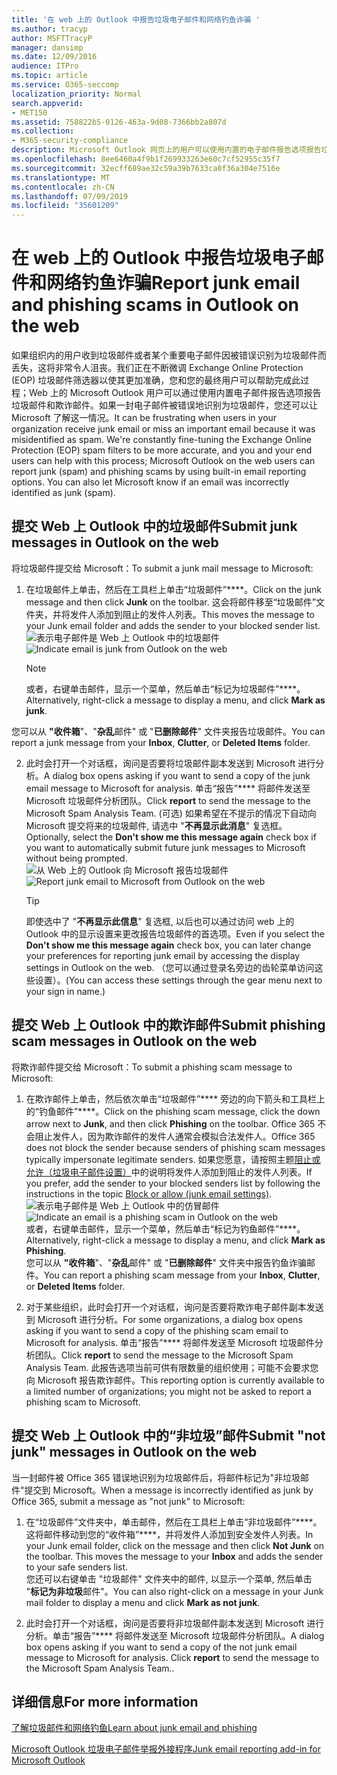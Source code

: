 ```yaml
---
title: '在 web 上的 Outlook 中报告垃圾电子邮件和网络钓鱼诈骗 '
ms.author: tracyp
author: MSFTTracyP
manager: dansimp
ms.date: 12/09/2016
audience: ITPro
ms.topic: article
ms.service: O365-seccomp
localization_priority: Normal
search.appverid:
- MET150
ms.assetid: 758822b5-0126-463a-9d08-7366bb2a807d
ms.collection:
- M365-security-compliance
description: Microsoft Outlook 网页上的用户可以使用内置的电子邮件报告选项报告垃圾邮件和网络钓鱼诈骗。 如果一封电子邮件被错误地识别为垃圾邮件，您还可以让 Microsoft 了解这一情况。
ms.openlocfilehash: 8ee6460a4f9b1f269933263e60c7cf52955c35f7
ms.sourcegitcommit: 32ecff689ae32c59a39b7633ca0f36a304e7516e
ms.translationtype: MT
ms.contentlocale: zh-CN
ms.lasthandoff: 07/09/2019
ms.locfileid: "35601209"
---
```

# <a name="report-junk-email-and-phishing-scams-in-outlook-on-the-web"></a><span data-ttu-id="b01b9-104">在 web 上的 Outlook 中报告垃圾电子邮件和网络钓鱼诈骗</span><span class="sxs-lookup"><span data-stu-id="b01b9-104">Report junk email and phishing scams in Outlook on the web</span></span> 

<span data-ttu-id="b01b9-p102">如果组织内的用户收到垃圾邮件或者某个重要电子邮件因被错误识别为垃圾邮件而丢失，这将非常令人沮丧。我们正在不断微调 Exchange Online Protection (EOP) 垃圾邮件筛选器以使其更加准确，您和您的最终用户可以帮助完成此过程；Web 上的 Microsoft Outlook 用户可以通过使用内置电子邮件报告选项报告垃圾邮件和欺诈邮件。如果一封电子邮件被错误地识别为垃圾邮件，您还可以让 Microsoft 了解这一情况。</span><span class="sxs-lookup"><span data-stu-id="b01b9-p102">It can be frustrating when users in your organization receive junk email or miss an important email because it was misidentified as spam. We're constantly fine-tuning the Exchange Online Protection (EOP) spam filters to be more accurate, and you and your end users can help with this process; Microsoft Outlook on the web users can report junk (spam) and phishing scams by using built-in email reporting options. You can also let Microsoft know if an email was incorrectly identified as junk (spam).</span></span>
  
## <a name="submit-junk-messages-in-outlook-on-the-web"></a><span data-ttu-id="b01b9-108">提交 Web 上 Outlook 中的垃圾邮件</span><span class="sxs-lookup"><span data-stu-id="b01b9-108">Submit junk messages in Outlook on the web</span></span>

<span data-ttu-id="b01b9-109">将垃圾邮件提交给 Microsoft：</span><span class="sxs-lookup"><span data-stu-id="b01b9-109">To submit a junk mail message to Microsoft:</span></span>
  
1. <span data-ttu-id="b01b9-110">在垃圾邮件上单击，然后在工具栏上单击“垃圾邮件”\*\*\*\*。</span><span class="sxs-lookup"><span data-stu-id="b01b9-110">Click on the junk message and then click **Junk** on the toolbar.</span></span> <span data-ttu-id="b01b9-111">这会将邮件移至“垃圾邮件”文件夹，并将发件人添加到阻止的发件人列表。</span><span class="sxs-lookup"><span data-stu-id="b01b9-111">This moves the message to your Junk email folder and adds the sender to your blocked sender list.</span></span> 
    <span data-ttu-id="b01b9-112">![表示电子邮件是 Web 上 Outlook 中的垃圾邮件](media/a10ae792-aab6-4374-a041-6c3f732eb2e3.png)</span><span class="sxs-lookup"><span data-stu-id="b01b9-112">![Indicate email is junk from Outlook on the web](media/a10ae792-aab6-4374-a041-6c3f732eb2e3.png)</span></span>
  
    > [!NOTE]
    > <span data-ttu-id="b01b9-113">或者，右键单击邮件，显示一个菜单，然后单击“标记为垃圾邮件”\*\*\*\*。</span><span class="sxs-lookup"><span data-stu-id="b01b9-113">Alternatively, right-click a message to display a menu, and click **Mark as junk**.</span></span> 
  
<span data-ttu-id="b01b9-114">您可以从 **"收件箱**"、"**杂乱**邮件" 或 "**已删除邮件**" 文件夹报告垃圾邮件。</span><span class="sxs-lookup"><span data-stu-id="b01b9-114">You can report a junk message from your **Inbox**, **Clutter**, or **Deleted Items** folder.</span></span> 
  
2. <span data-ttu-id="b01b9-115">此时会打开一个对话框，询问是否要将垃圾邮件副本发送到 Microsoft 进行分析。</span><span class="sxs-lookup"><span data-stu-id="b01b9-115">A dialog box opens asking if you want to send a copy of the junk email message to Microsoft for analysis.</span></span> <span data-ttu-id="b01b9-116">单击“报告”\*\*\*\* 将邮件发送至 Microsoft 垃圾邮件分析团队。</span><span class="sxs-lookup"><span data-stu-id="b01b9-116">Click **report** to send the message to the Microsoft Spam Analysis Team.</span></span> <span data-ttu-id="b01b9-117">(可选) 如果希望在不提示的情况下自动向 Microsoft 提交将来的垃圾邮件, 请选中 "**不再显示此消息**" 复选框。</span><span class="sxs-lookup"><span data-stu-id="b01b9-117">Optionally, select the **Don't show me this message again** check box if you want to automatically submit future junk messages to Microsoft without being prompted.</span></span> 
    <span data-ttu-id="b01b9-118">![从 Web 上的 Outlook 向 Microsoft 报告垃圾邮件](media/e8d3a9f9-6eb6-4309-ba6d-643dffdb6a33.png)</span><span class="sxs-lookup"><span data-stu-id="b01b9-118">![Report junk email to Microsoft from Outlook on the web](media/e8d3a9f9-6eb6-4309-ba6d-643dffdb6a33.png)</span></span>
  
    > [!TIP]
    > <span data-ttu-id="b01b9-119">即使选中了 "**不再显示此信息**" 复选框, 以后也可以通过访问 web 上的 Outlook 中的显示设置来更改报告垃圾邮件的首选项。</span><span class="sxs-lookup"><span data-stu-id="b01b9-119">Even if you select the **Don't show me this message again** check box, you can later change your preferences for reporting junk email by accessing the display settings in Outlook on the web.</span></span> <span data-ttu-id="b01b9-120">（您可以通过登录名旁边的齿轮菜单访问这些设置）。</span><span class="sxs-lookup"><span data-stu-id="b01b9-120">(You can access these settings through the gear menu next to your sign in name.)</span></span> 
  
## <a name="submit-phishing-scam-messages-in-outlook-on-the-web"></a><span data-ttu-id="b01b9-121">提交 Web 上 Outlook 中的欺诈邮件</span><span class="sxs-lookup"><span data-stu-id="b01b9-121">Submit phishing scam messages in Outlook on the web</span></span>

<span data-ttu-id="b01b9-122">将欺诈邮件提交给 Microsoft：</span><span class="sxs-lookup"><span data-stu-id="b01b9-122">To submit a phishing scam message to Microsoft:</span></span>
  
1. <span data-ttu-id="b01b9-123">在欺诈邮件上单击，然后依次单击“垃圾邮件”\*\*\*\* 旁边的向下箭头和工具栏上的“钓鱼邮件”\*\*\*\*。</span><span class="sxs-lookup"><span data-stu-id="b01b9-123">Click on the phishing scam message, click the down arrow next to **Junk**, and then click **Phishing** on the toolbar.</span></span> <span data-ttu-id="b01b9-124">Office 365 不会阻止发件人，因为欺诈邮件的发件人通常会模拟合法发件人。</span><span class="sxs-lookup"><span data-stu-id="b01b9-124">Office 365 does not block the sender because senders of phishing scam messages typically impersonate legitimate senders.</span></span> <span data-ttu-id="b01b9-125">如果您愿意，请按照主题[阻止或允许（垃圾电子邮件设置）](https://go.microsoft.com/fwlink/?LinkId=627572)中的说明将发件人添加到阻止的发件人列表。</span><span class="sxs-lookup"><span data-stu-id="b01b9-125">If you prefer, add the sender to your blocked senders list by following the instructions in the topic [Block or allow (junk email settings)](https://go.microsoft.com/fwlink/?LinkId=627572).</span></span> 
    <span data-ttu-id="b01b9-126">![表示电子邮件是 Web 上 Outlook 中的仿冒邮件](media/959bb577-341c-41ee-a159-e46600b2cf8a.png)</span><span class="sxs-lookup"><span data-stu-id="b01b9-126">![Indicate an email is a phishing scam in Outlook on the web](media/959bb577-341c-41ee-a159-e46600b2cf8a.png)</span></span><br/><span data-ttu-id="b01b9-127">或者，右键单击邮件，显示一个菜单，然后单击“标记为钓鱼邮件”\*\*\*\*。</span><span class="sxs-lookup"><span data-stu-id="b01b9-127">Alternatively, right-click a message to display a menu, and click **Mark as Phishing**.</span></span><br/><span data-ttu-id="b01b9-128">您可以从 **"收件箱**"、"**杂乱**邮件" 或 "**已删除邮件**" 文件夹中报告钓鱼诈骗邮件。</span><span class="sxs-lookup"><span data-stu-id="b01b9-128">You can report a phishing scam message from your **Inbox**, **Clutter**, or **Deleted Items** folder.</span></span> 
  
2. <span data-ttu-id="b01b9-129">对于某些组织，此时会打开一个对话框，询问是否要将欺诈电子邮件副本发送到 Microsoft 进行分析。</span><span class="sxs-lookup"><span data-stu-id="b01b9-129">For some organizations, a dialog box opens asking if you want to send a copy of the phishing scam email to Microsoft for analysis.</span></span> <span data-ttu-id="b01b9-130">单击“报告”\*\*\*\* 将邮件发送至 Microsoft 垃圾邮件分析团队。</span><span class="sxs-lookup"><span data-stu-id="b01b9-130">Click **report** to send the message to the Microsoft Spam Analysis Team.</span></span> <span data-ttu-id="b01b9-131">此报告选项当前可供有限数量的组织使用；可能不会要求您向 Microsoft 报告欺诈邮件。</span><span class="sxs-lookup"><span data-stu-id="b01b9-131">This reporting option is currently available to a limited number of organizations; you might not be asked to report a phishing scam to Microsoft.</span></span> 
    
## <a name="submit-not-junk-messages-in-outlook-on-the-web"></a><span data-ttu-id="b01b9-132">提交 Web 上 Outlook 中的“非垃圾”邮件</span><span class="sxs-lookup"><span data-stu-id="b01b9-132">Submit "not junk" messages in Outlook on the web</span></span>

<span data-ttu-id="b01b9-133">当一封邮件被 Office 365 错误地识别为垃圾邮件后，将邮件标记为"非垃圾邮件"提交到 Microsoft。</span><span class="sxs-lookup"><span data-stu-id="b01b9-133">When a message is incorrectly identified as junk by Office 365, submit a message as "not junk" to Microsoft:</span></span>
  
1. <span data-ttu-id="b01b9-p108">在“垃圾邮件”文件夹中，单击邮件，然后在工具栏上单击“非垃圾邮件”\*\*\*\*。这将邮件移动到您的“收件箱”\*\*\*\*，并将发件人添加到安全发件人列表。</span><span class="sxs-lookup"><span data-stu-id="b01b9-p108">In your Junk email folder, click on the message and then click **Not Junk** on the toolbar. This moves the message to your **Inbox** and adds the sender to your safe senders list. </span></span><br/><span data-ttu-id="b01b9-136">您还可以右键单击 "垃圾邮件" 文件夹中的邮件, 以显示一个菜单, 然后单击 "**标记为非垃圾**邮件"。</span><span class="sxs-lookup"><span data-stu-id="b01b9-136">You can also right-click on a message in your Junk mail folder to display a menu and click **Mark as not junk**.</span></span> 
  
2. <span data-ttu-id="b01b9-p109">此时会打开一个对话框，询问是否要将非垃圾邮件副本发送到 Microsoft 进行分析。单击“报告”\*\*\*\* 将邮件发送至 Microsoft 垃圾邮件分析团队。</span><span class="sxs-lookup"><span data-stu-id="b01b9-p109">A dialog box opens asking if you want to send a copy of the not junk email message to Microsoft for analysis. Click **report** to send the message to the Microsoft Spam Analysis Team..</span></span> 
    
## <a name="for-more-information"></a><span data-ttu-id="b01b9-139">详细信息</span><span class="sxs-lookup"><span data-stu-id="b01b9-139">For more information</span></span>

[<span data-ttu-id="b01b9-140">了解垃圾邮件和网络钓鱼</span><span class="sxs-lookup"><span data-stu-id="b01b9-140">Learn about junk email and phishing</span></span>](https://go.microsoft.com/fwlink/p/?LinkId=270068)

[<span data-ttu-id="b01b9-141">Microsoft Outlook 垃圾电子邮件举报外接程序</span><span class="sxs-lookup"><span data-stu-id="b01b9-141">Junk email reporting add-in for Microsoft Outlook</span></span>](https://docs.microsoft.com/en-us/office365/securitycompliance/junk-email-reporting-add-in-for-microsoft-outlook)
  
  

